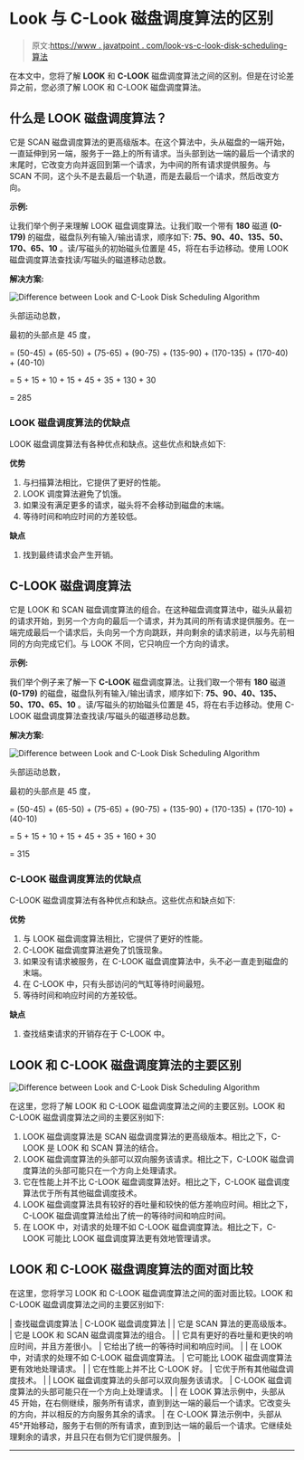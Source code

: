 # Look 与 C-Look 磁盘调度算法的区别

> 原文:[https://www . javatpoint . com/look-vs-c-look-disk-scheduling-算法](https://www.javatpoint.com/look-vs-c-look-disk-scheduling-algorithm)

在本文中，您将了解 **LOOK** 和 **C-LOOK** 磁盘调度算法之间的区别。但是在讨论差异之前，您必须了解 LOOK 和 C-LOOK 磁盘调度算法。

## 什么是 LOOK 磁盘调度算法？

它是 SCAN 磁盘调度算法的更高级版本。在这个算法中，头从磁盘的一端开始，一直延伸到另一端，服务于一路上的所有请求。当头部到达一端的最后一个请求的末尾时，它改变方向并返回到第一个请求，为中间的所有请求提供服务。与 SCAN 不同，这个头不是去最后一个轨道，而是去最后一个请求，然后改变方向。

**示例:**

让我们举个例子来理解 LOOK 磁盘调度算法。让我们取一个带有 **180** 磁道 **(0-179)** 的磁盘，磁盘队列有输入/输出请求，顺序如下: **75、90、40、135、50、170、65、10** 。读/写磁头的初始磁头位置是 45，将在右手边移动。使用 LOOK 磁盘调度算法查找读/写磁头的磁道移动总数。

**解决方案:**

![Difference between Look and C-Look Disk Scheduling Algorithm](../Images/370d83b37170e3d8131bda55a4bd2431.png)

头部运动总数，

最初的头部点是 45 度，

= (50-45) + (65-50) + (75-65) + (90-75) + (135-90) + (170-135) + (170-40) + (40-10)

= 5 + 15 + 10 + 15 + 45 + 35 + 130 + 30

= 285

### LOOK 磁盘调度算法的优缺点

LOOK 磁盘调度算法有各种优点和缺点。这些优点和缺点如下:

**优势**

1.  与扫描算法相比，它提供了更好的性能。
2.  LOOK 调度算法避免了饥饿。
3.  如果没有满足更多的请求，磁头将不会移动到磁盘的末端。
4.  等待时间和响应时间的方差较低。

**缺点**

1.  找到最终请求会产生开销。

## C-LOOK 磁盘调度算法

它是 LOOK 和 SCAN 磁盘调度算法的组合。在这种磁盘调度算法中，磁头从最初的请求开始，到另一个方向的最后一个请求，并为其间的所有请求提供服务。在一端完成最后一个请求后，头向另一个方向跳跃，并向剩余的请求前进，以与先前相同的方向完成它们。与 LOOK 不同，它只响应一个方向的请求。

**示例:**

我们举个例子来了解一下 **C-LOOK** 磁盘调度算法。让我们取一个带有 **180** 磁道 **(0-179)** 的磁盘，磁盘队列有输入/输出请求，顺序如下: **75、90、40、135、50、170、65、10** 。读/写磁头的初始磁头位置是 45，将在右手边移动。使用 C-LOOK 磁盘调度算法查找读/写磁头的磁道移动总数。

**解决方案:**

![Difference between Look and C-Look Disk Scheduling Algorithm](../Images/23097ad80d3892f7f2e68d0af6808c30.png)

头部运动总数，

最初的头部点是 45 度，

= (50-45) + (65-50) + (75-65) + (90-75) + (135-90) + (170-135) + (170-10) + (40-10)

= 5 + 15 + 10 + 15 + 45 + 35 + 160 + 30

= 315

### C-LOOK 磁盘调度算法的优缺点

C-LOOK 磁盘调度算法有各种优点和缺点。这些优点和缺点如下:

**优势**

1.  与 LOOK 磁盘调度算法相比，它提供了更好的性能。
2.  C-LOOK 磁盘调度算法避免了饥饿现象。
3.  如果没有请求被服务，在 C-LOOK 磁盘调度算法中，头不必一直走到磁盘的末端。
4.  在 C-LOOK 中，只有头部访问的气缸等待时间最短。
5.  等待时间和响应时间的方差较低。

**缺点**

1.  查找结束请求的开销存在于 C-LOOK 中。

## LOOK 和 C-LOOK 磁盘调度算法的主要区别

![Difference between Look and C-Look Disk Scheduling Algorithm](../Images/b76b3e6abea8fc5effb906eebfb9bbd2.png)

在这里，您将了解 LOOK 和 C-LOOK 磁盘调度算法之间的主要区别。LOOK 和 C-LOOK 磁盘调度算法之间的主要区别如下:

1.  LOOK 磁盘调度算法是 SCAN 磁盘调度算法的更高级版本。相比之下，C-LOOK 是 LOOK 和 SCAN 算法的结合。
2.  LOOK 磁盘调度算法的头部可以双向服务该请求。相比之下，C-LOOK 磁盘调度算法的头部可能只在一个方向上处理请求。
3.  它在性能上并不比 C-LOOK 磁盘调度算法好。相比之下，C-LOOK 磁盘调度算法优于所有其他磁盘调度技术。
4.  LOOK 磁盘调度算法具有较好的吞吐量和较快的低方差响应时间。相比之下，C-LOOK 磁盘调度算法给出了统一的等待时间和响应时间。
5.  在 LOOK 中，对请求的处理不如 C-LOOK 磁盘调度算法。相比之下，C-LOOK 可能比 LOOK 磁盘调度算法更有效地管理请求。

## LOOK 和 C-LOOK 磁盘调度算法的面对面比较

在这里，您将学习 LOOK 和 C-LOOK 磁盘调度算法之间的面对面比较。LOOK 和 C-LOOK 磁盘调度算法之间的主要区别如下:

| 查找磁盘调度算法 | C-LOOK 磁盘调度算法 |
| 它是 SCAN 算法的更高级版本。 | 它是 LOOK 和 SCAN 磁盘调度算法的组合。 |
| 它具有更好的吞吐量和更快的响应时间，并且方差很小。 | 它给出了统一的等待时间和响应时间。 |
| 在 LOOK 中，对请求的处理不如 C-LOOK 磁盘调度算法。 | 它可能比 LOOK 磁盘调度算法更有效地处理请求。 |
| 它在性能上并不比 C-LOOK 好。 | 它优于所有其他磁盘调度技术。 |
| LOOK 磁盘调度算法的头部可以双向服务该请求。 | C-LOOK 磁盘调度算法的头部可能只在一个方向上处理请求。 |
| 在 LOOK 算法示例中，头部从 45 开始，在右侧继续，服务所有请求，直到到达一端的最后一个请求。它改变头的方向，并以相反的方向服务其余的请求。 | 在 C-LOOK 算法示例中，头部从 45°开始移动，服务于右侧的所有请求，直到到达一端的最后一个请求。它继续处理剩余的请求，并且只在右侧为它们提供服务。 |

* * *